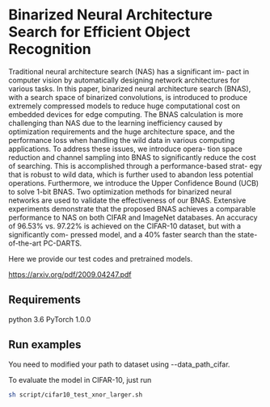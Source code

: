 # Binarized Neural Architecture Search for Efficient Object Recognition

Traditional neural architecture search (NAS) has a significant im- pact in computer vision by automatically designing network architectures for various tasks. In this paper, binarized neural architecture search (BNAS), with a search space of binarized convolutions, is introduced to produce extremely compressed models to reduce huge computational cost on embedded devices for edge computing. The BNAS calculation is more challenging than NAS due to the learning inefficiency caused by optimization requirements and the huge architecture space, and the performance loss when handling the wild data in various computing applications. To address these issues, we introduce opera- tion space reduction and channel sampling into BNAS to significantly reduce the cost of searching. This is accomplished through a performance-based strat- egy that is robust to wild data, which is further used to abandon less potential operations. Furthermore, we introduce the Upper Confidence Bound (UCB) to solve 1-bit BNAS. Two optimization methods for binarized neural networks are used to validate the effectiveness of our BNAS. Extensive experiments demonstrate that the proposed BNAS achieves a comparable performance to NAS on both CIFAR and ImageNet databases. An accuracy of 96.53% vs. 97.22% is achieved on the CIFAR-10 dataset, but with a significantly com- pressed model, and a 40% faster search than the state-of-the-art PC-DARTS.

Here we provide our test codes and pretrained models.

https://arxiv.org/pdf/2009.04247.pdf

## Requirements

python 3.6
PyTorch 1.0.0

## Run examples

You need to modified your path to dataset using --data_path_cifar.

To evaluate the model in CIFAR-10, just run

```bash
sh script/cifar10_test_xnor_larger.sh
```
